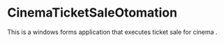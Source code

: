 # CinemaTicketSaleOtomation
This is a windows forms application that executes ticket sale for cinema .
